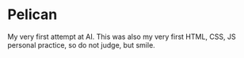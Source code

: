 # Pelican
My very first attempt at AI.
This was also my very first HTML, CSS, JS personal practice, so do not judge, but smile.
